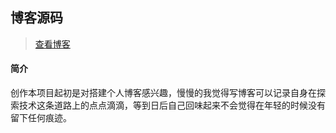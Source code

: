 ## 博客源码

> [查看博客](https://simple7.me)

#### 简介
创作本项目起初是对搭建个人博客感兴趣，慢慢的我觉得写博客可以记录自身在探索技术这条道路上的点点滴滴，等到日后自己回味起来不会觉得在年轻的时候没有留下任何痕迹。